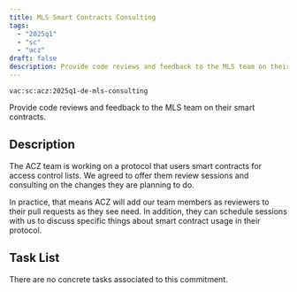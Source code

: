 ```yaml
---
title: MLS Smart Contracts Consulting
tags:
  - "2025q1"
  - "sc"
  - "acz"
draft: false
description: Provide code reviews and feedback to the MLS team on their smart contracts.
---
```


`vac:sc:acz:2025q1-de-mls-consulting`

Provide code reviews and feedback to the MLS team on their smart contracts.

## Description

The ACZ team is working on a protocol that users smart contracts for access control lists. 
We agreed to offer them review sessions and consulting on the changes they are planning to do.

In practice, 
that means ACZ will add our team members as reviewers to their pull requests as they see need. 
In addition, 
they can schedule sessions with us to discuss specific things about smart contract usage in their protocol.

## Task List

There are no concrete tasks associated to this commitment.
